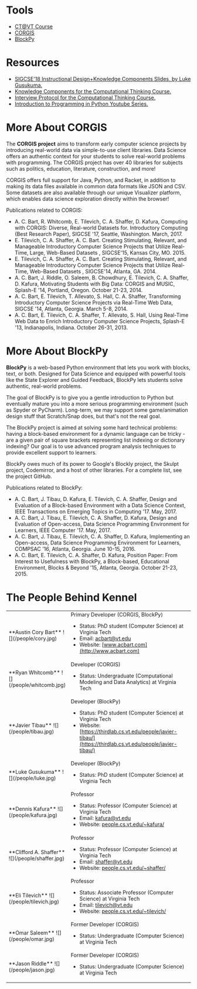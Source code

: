 # Tools

* [CT@VT Course](ct/course_materials.md)
* [CORGIS](https://realtimeweb.github.io/corgis2/)
* [BlockPy](https://www.blockpy.com)

# Resources

* [SIGCSE'18 Instructional Design+Knowledge Components Slides, by Luke Gusukuma.](sigcse18-luke-idkc.pptx)
* [Knowledge Components for the Computational Thinking Course.](ct-kcs.md)
* [Interview Protocol for the Computational Thinking Course.](ct-protocol.md)
* [Introduction to Programming in Python Youtube Series.](https://www.youtube.com/watch?v=bq1d_4En9DA&list=PLt2myKVmKfPZ4JYzWgA3KifoKCg8piszg)

# More About CORGIS

The **CORGIS project** aims to transform early computer science projects by introducing real-world data via simple-to-use client libraries. Data Science offers an authentic context for your students to solve real-world problems with programming. The CORGIS project has over 40 libraries for subjects such as politics, education, literature, construction, and more!

CORGIS offers full support for Java, Python, and Racket, in addition to making its data files available in common data formats like JSON and CSV. Some datasets are also available through our unique Visualizer platform, which enables data science exploration directly within the browser!

Publications related to CORGIS:

*   A. C. Bart, R. Whitcomb, E. Tilevich, C. A. Shaffer, D. Kafura, Computing with CORGIS: Diverse, Real-world Datasets for. Introductory Computing (Best Research Paper), SIGCSE '17, Seattle, Washington. March, 2017.
*   E. Tilevich, C. A. Shaffer, A. C. Bart. Creating Stimulating, Relevant, and Manageable Introductory Computer Science Projects that Utilize Real-Time, Large, Web-Based Datasets , SIGCSE'15, Kansas City, MO. 2015.
*   E. Tilevich, C. A. Shaffer, A. C. Bart. Creating Stimulating, Relevant, and Manageable Introductory Computer Science Projects that Utilize Real-Time, Web-Based Datasets , SIGCSE'14, Atlanta, GA. 2014.
*   A. C. Bart, J. Riddle, O. Saleem, B. Chowdhury, E. Tilevich, C. A. Shaffer, D. Kafura, Motivating Students with Big Data: CORGIS and MUSIC, Splash-E '14, Portland, Oregon. October 21-23, 2014.
*   A. C. Bart, E. Tilevich, T. Allevato, S. Hall, C. A. Shaffer, Transforming Introductory Computer Science Projects via Real-Time Web Data, SIGCSE '14, Atlanta, Georgia. March 5-8, 2014.
*   A. C. Bart, E. Tilevich, C. A. Shaffer, T. Allevato, S. Hall, Using Real-Time Web Data to Enrich Introductory Computer Science Projects, Splash-E '13, Indianapolis, Indiana. October 26-31, 2013.

# More About BlockPy

**BlockPy** is a web-based Python environment that lets you work with blocks, text, or both. Designed for Data Science and equipped with powerful tools like the State Explorer and Guided Feedback, BlockPy lets students solve authentic, real-world problems.

The goal of BlockPy is to give you a gentle introduction to Python but eventually mature you into a more serious programming environment (such as Spyder or PyCharm). Long-term, we may support some game/animation design stuff that Scratch/Snap does, but that's not the real goal.

The BlockPy project is aimed at solving some hard technical problems: having a block-based environment for a dynamic language can be tricky - are a given pair of square brackets representing list indexing or dictionary indexing? Our goal is to use advanced program analysis techniques to provide excellent support to learners.

BlockPy owes much of its power to Google's Blockly project, the Skulpt project, Codemirror, and a host of other libraries. For a complete list, see the project GitHub.

Publications related to BlockPy:

*   A. C. Bart, J. Tibau, D. Kafura, E. Tilevich, C. A. Shaffer, Design and Evaluation of a Block-based Environment with a Data Science Context, IEEE Transactions on Emerging Topics in Computing '17\. May, 2017.
*   A. C. Bart, J. Tibau, E. Tilevich, C. A. Shaffer, D. Kafura, Design and Evaluation of Open-access, Data Science Programming Environment for Learners, IEEE Computer '17\. May, 2017.
*   A. C. Bart, J. Tibau, E. Tilevich, C. A. Shaffer, D. Kafura, Implementing an Open-access, Data Science Programming Environment for Learners, COMPSAC '16, Atlanta, Georgia. June 10-15, 2016.
*   A. C. Bart, E. Tilevich, C. A. Shaffer, D. Kafura, Position Paper: From Interest to Usefulness with BlockPy, a Block-based, Educational Environment, Blocks & Beyond '15, Atlanta, Georgia. October 21-23, 2015.

# The People Behind Kennel

<table class="table table-condensed table-bordered table-striped">

<tbody>

<tr>

<td style="width:15%">**Austin Cory Bart**  
![](/people/cory.jpg)</td>

<td>Primary Developer (CORGIS, BlockPy)  

*   Status: PhD student (Computer Science) at Virginia Tech
*   Email: [acbart@vt.edu](mailto:acbart@vt.edu)
*   Website: [www.acbart.com](http://www.acbart.com)

</td>

</tr>

<tr>

<td style="width:15%">**Ryan Whitcomb**  
![](/people/whitcomb.jpg)</td>

<td>Developer (CORGIS)  

*   Status: Undergraduate (Computational Modeling and Data Analytics) at Virginia Tech

</td>

</tr>

<tr>

<td style="width:15%">**Javier Tibau**  
![](/people/tibau.jpg)</td>

<td>Developer (BlockPy)  

*   Status: PhD student (Computer Science) at Virginia Tech
*   Website: [https://thirdlab.cs.vt.edu/people/javier-tibau/](https://thirdlab.cs.vt.edu/people/javier-tibau/)

</td>

</tr>

<tr>

<td style="width:15%">**Luke Gusukuma**  
![](/people/luke.jpg)</td>

<td>Developer (BlockPy)  

*   Status: PhD student (Computer Science) at Virginia Tech

</td>

</tr>

<tr>

<td style="width:15%">**Dennis Kafura**  
![](/people/kafura.jpg)</td>

<td>Professor  

*   Status: Professor (Computer Science) at Virginia Tech
*   Email: [kafura@vt.edu](mailto:kafura@vt.edu)
*   Website: [people.cs.vt.edu/~kafura/](http://people.cs.vt.edu/~kafura/)

</td>

</tr>

<tr>

<td style="width:15%">**Clifford A. Shaffer**  
![](/people/shaffer.jpg)</td>

<td>Professor  

*   Status: Professor (Computer Science) at Virginia Tech
*   Email: [shaffer@vt.edu](mailto:shaffer@vt.edu)
*   Website: [people.cs.vt.edu/~shaffer/](http://people.cs.vt.edu/~shaffer/)

</td>

</tr>

<tr>

<td style="width:15%">**Eli Tilevich**  
![](/people/tilevich.jpg)</td>

<td>Professor  

*   Status: Associate Professor (Computer Science) at Virginia Tech
*   Email: [tilevich@vt.edu](mailto:tilevich@vt.edu)
*   Website: [people.cs.vt.edu/~tilevich/](http://people.cs.vt.edu/~tilevich/)

</td>

</tr>

<tr>

<td style="width:15%">**Omar Saleem**  
![](/people/omar.jpg)</td>

<td>Former Developer (CORGIS)  

*   Status: Undergraduate (Computer Science) at Virginia Tech

</td>

</tr>

<tr>

<td style="width:15%">**Jason Riddle**  
![](/people/jason.jpg)</td>

<td>Former Developer (CORGIS)  

*   Status: Undergraduate (Computer Science) at Virginia Tech

</td>

</tr>

</tbody>

</table>

</div>
